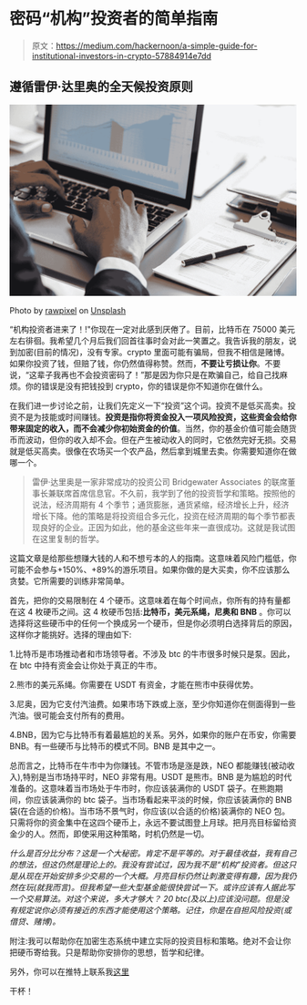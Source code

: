 # 密码“机构”投资者的简单指南

> 原文：<https://medium.com/hackernoon/a-simple-guide-for-institutional-investors-in-crypto-57884914e7dd>

## 遵循雷伊·达里奥的全天候投资原则

![](img/d1d796089de1715f46dc232433b80c86.png)

Photo by [rawpixel](https://unsplash.com/@rawpixel?utm_source=medium&utm_medium=referral) on [Unsplash](https://unsplash.com?utm_source=medium&utm_medium=referral)

“机构投资者进来了！!"你现在一定对此感到厌倦了。目前，比特币在 75000 美元左右徘徊。我希望几个月后我们回首往事时会对此一笑置之。我告诉我的朋友，说到加密(目前的情况)，没有专家。crypto 里面可能有骗局，但我不相信是赌博。如果你投资了钱，但赔了钱，你仍然值得称赞。然而，**不要让亏损让你**。不要说，“这辈子我再也不会投资密码了！”那是因为你只是在欺骗自己，给自己找麻烦。你的错误是没有把钱投到 crypto，你的错误是你不知道你在做什么。

在我们进一步讨论之前，让我们先定义一下“投资”这个词。投资不是低买高卖。投资不是为技能或时间赚钱。**投资是指你将资金投入一项风险投资，这些资金会给你带来固定的收入，而不会减少你初始资金的价值**。当然，你的基金价值可能会随货币而波动，但你的收入却不会。但在产生被动收入的同时，它依然完好无损。交易就是低买高卖。很像在农场买一个农产品，然后拿到城里去卖。你需要知道你在做哪一个。

> 雷伊·达里奥是一家非常成功的投资公司 Bridgewater Associates 的联席董事长兼联席首席信息官。不久前，我学到了他的投资哲学和策略。按照他的说法，经济周期有 4 个季节；通货膨胀，通货紧缩，经济增长上升，经济增长下降。他的策略是将投资组合多元化，投资在经济周期的每个季节都表现良好的企业。正因为如此，他的基金这些年来一直很成功。这就是我试图在这里复制的哲学。

这篇文章是给那些想赚大钱的人和不想亏本的人的指南。这意味着风险门槛低，你可能不会参与+150%、+89%的游乐项目。如果你做的是大买卖，你不应该那么贪婪。它所需要的训练非常简单。

首先，把你的交易限制在 4 个硬币。这意味着在每个时间点，你所有的持有量都在这 4 枚硬币之间。这 4 枚硬币包括:**比特币，美元系绳，尼奥和 BNB** 。你可以选择将这些硬币中的任何一个换成另一个硬币，但是你必须明白选择背后的原因，这样你才能挑好。选择的理由如下:

1.比特币是市场推动者和市场领导者。不涉及 btc 的牛市很多时候只是泵。因此，在 btc 中持有资金会让你处于真正的牛市。

2.熊市的美元系绳。你需要在 USDT 有资金，才能在熊市中获得优势。

3.尼奥，因为它支付汽油费。如果市场下跌或上涨，至少你知道你在侧面得到一些汽油。很可能会支付所有的费用。

4.BNB，因为它与比特币有着最尴尬的关系。另外，如果你的账户在币安，你需要 BNB。有一些硬币与比特币的模式不同。BNB 是其中之一。

总而言之，比特币在牛市中为你赚钱。不管市场是涨是跌，NEO 都能赚钱(被动收入),特别是当市场持平时，NEO 非常有用。USDT 是熊市。BNB 是为尴尬的时代准备的。这意味着当市场处于牛市时，你应该装满你的 USDT 袋子。在熊跑期间，你应该装满你的 btc 袋子。当市场看起来平淡的时候，你应该装满你的 BNB 袋(在合适的价格)。当市场不景气时，你应该(以合适的价格)装满你的 NEO 包。只需将你的资金集中在这四个硬币上，永远不要试图登上月球。把月亮目标留给资金少的人。然而，即使采用这种策略，时机仍然是一切。

*什么是百分比分布？这是一个大秘密。肯定不是平等的。对于最佳收益，我有自己的想法，但这仍然是理论上的。我没有尝试过，因为我不是“机构”投资者。但这只是从现在开始安排多少交易的一个大概。月亮目标仍然让刺激变得有趣，因为我仍然在玩(就我而言)。但我希望一些大型基金能很快尝试一下。或许应该有人据此写一个交易算法。*对这个来说，多大才够大？* 20 btc(及以上)应该没问题。但是没有规定说你必须有接近的东西才能使用这个策略。记住，你是在自担风险投资(或借贷、赌博)。*

附注:我可以帮助你在加密生态系统中建立实际的投资目标和策略。绝对不会让你把硬币寄给我。只是帮助你安排你的思想，哲学和纪律。

另外，你可以在推特上联系我[这里](http://twitter.com/proofofwoke)

干杯！